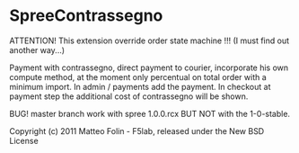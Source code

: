 SpreeContrassegno
=================

ATTENTION! This extension override order state machine !!! (I must find out another way...)

Payment with contrassegno, direct payment to courier, incorporate his own compute method, at the moment only percentual on total order with a minimum import.
In admin / payments add the payment.
In checkout at payment step the additional cost of contrassegno will be shown.

BUG! master branch work with spree 1.0.0.rcx BUT NOT with the 1-0-stable.


Copyright (c) 2011 Matteo Folin - F5lab, released under the New BSD License
